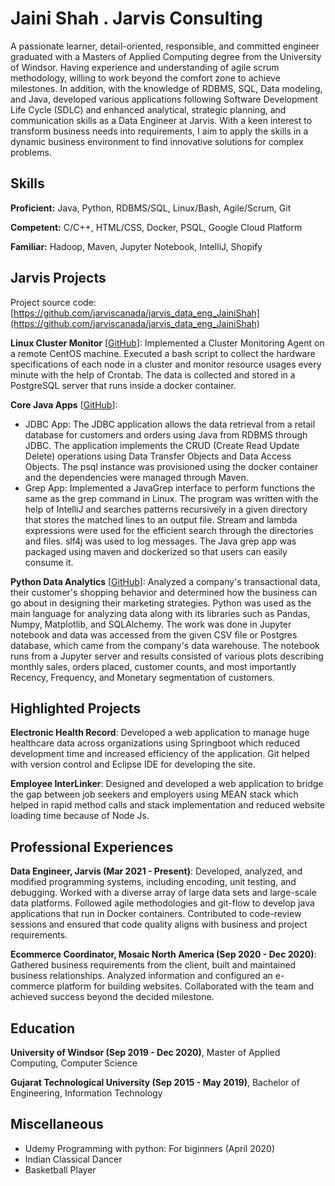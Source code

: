 # Jaini Shah . Jarvis Consulting


A passionate learner, detail-oriented, responsible, and committed engineer graduated with a Masters of Applied Computing degree from the University of Windsor. Having experience and understanding of agile scrum methodology, willing to work beyond the comfort zone to achieve milestones. In addition, with the knowledge of RDBMS, SQL, Data modeling, and Java, developed various applications following Software Development Life Cycle (SDLC) and enhanced analytical, strategic planning, and communication skills as a Data Engineer at Jarvis. With a keen interest to transform business needs into requirements, I aim to apply the skills in a dynamic business environment to find innovative solutions for complex problems.


## Skills

**Proficient:** Java, Python, RDBMS/SQL, Linux/Bash, Agile/Scrum, Git

**Competent:** C/C++, HTML/CSS, Docker, PSQL, Google Cloud Platform

**Familiar:** Hadoop, Maven, Jupyter Notebook, IntelliJ, Shopify 

## Jarvis Projects

Project source code: [https://github.com/jarviscanada/jarvis_data_eng_JainiShah](https://github.com/jarviscanada/jarvis_data_eng_JainiShah)


**Linux Cluster Monitor** [[GitHub](https://github.com/jarviscanada/jarvis_data_eng_JainiShah/tree/master/linux_sql)]: Implemented a Cluster Monitoring Agent on a remote CentOS machine. Executed a bash script to collect the hardware specifications of each node in a cluster and monitor resource usages every minute with the help of Crontab. The data is collected and stored in a PostgreSQL server that runs inside a docker container.

**Core Java Apps** [[GitHub](https://github.com/jarviscanada/jarvis_data_eng_JainiShah/tree/master/core_java)]:
      
  - JDBC App: The JDBC application allows the data retrieval from a retail database for customers and orders using Java from RDBMS through JDBC. The application implements the CRUD (Create Read Update Delete) operations using Data Transfer Objects and Data Access Objects. The psql instance was provisioned using the docker container and the dependencies were managed through Maven.
  - Grep App: Implemented a JavaGrep interface to perform functions the same as the grep command in Linux. The program was written with the help of IntelliJ and searches patterns recursively in a given directory that stores the matched lines to an output file. Stream and lambda expressions were used for the efficient search through the directories and files. slf4j was used to log messages. The Java grep app was packaged using maven and dockerized so that users can easily consume it.

**Python Data Analytics** [[GitHub](https://github.com/jarviscanada/jarvis_data_eng_JainiShah/tree/master/python_data_anlytics)]: Analyzed a company's transactional data, their customer's shopping behavior and determined how the business can go about in designing their marketing strategies. Python was used as the main language for analyzing data along with its libraries such as Pandas, Numpy, Matplotlib, and SQLAlchemy. The work was done in Jupyter notebook and data was accessed from the given CSV file or Postgres database, which came from the company's data warehouse. The notebook runs from a Jupyter server and results consisted of various plots describing monthly sales, orders placed, customer counts, and most importantly Recency, Frequency, and Monetary segmentation of customers.

## Highlighted Projects
**Electronic Health Record**: Developed a web application to manage huge healthcare data across organizations using Springboot which reduced development time and increased efficiency of the application. Git helped with version control and Eclipse IDE for developing the site.

**Employee InterLinker**: Designed and developed a web application to bridge the gap between job seekers and employers using MEAN stack which helped in rapid method calls and stack implementation and reduced website loading time because of Node Js.



## Professional Experiences

**Data Engineer, Jarvis (Mar 2021 - Present)**: Developed, analyzed, and modified programming systems, including encoding, unit testing, and debugging. Worked with a diverse array of large data sets and large-scale data platforms. Followed agile methodologies and git-flow to develop java applications that run in Docker containers. Contributed to code-review sessions and ensured that code quality aligns with business and project requirements.

**Ecommerce Coordinator, Mosaic North America (Sep 2020 - Dec 2020)**: Gathered business requirements from the client, built and maintained business relationships. Analyzed information and configured an e-commerce platform for building websites. Collaborated with the team and achieved success beyond the decided milestone.


## Education
**University of Windsor (Sep 2019 - Dec 2020)**, Master of Applied Computing, Computer Science

**Gujarat Technological University (Sep 2015 - May 2019)**, Bachelor of Engineering, Information Technology


## Miscellaneous
- Udemy Programming with python: For biginners (April 2020) 
- Indian Classical Dancer
- Basketball Player

